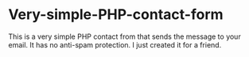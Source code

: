 Very-simple-PHP-contact-form
============================

This is a very simple PHP contact from that sends the message to your email.
It has no anti-spam protection. I just created it for a friend. 